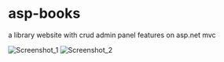# asp-books
a library website with crud admin panel features on asp.net mvc

![Screenshot_1](https://github.com/cnrgks/asp-books/assets/126814579/c9f3b8a2-55c3-4710-93ea-d66753828ced)
![Screenshot_2](https://github.com/cnrgks/asp-books/assets/126814579/66b46faa-0f81-42be-afaa-4b25543f8fd9)
